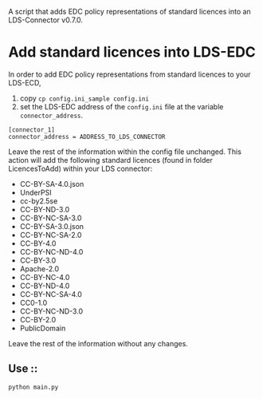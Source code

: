 A script that adds EDC policy representations of standard licences into an LDS-Connector v0.7.0.

# Add standard licences into LDS-EDC
In order to add EDC policy representations from standard licences to your LDS-ECD, 
1) copy `cp config.ini_sample config.ini`
2) set the LDS-EDC address of the `config.ini` file at the variable `connector_address`. 
```
[connector_1]
connector_address = ADDRESS_TO_LDS_CONNECTOR
```
Leave the rest of the information within the config file unchanged. This action will add the following standard 
licences (found in folder LicencesToAdd) within your LDS connector:  
* CC-BY-SA-4.0.json
* UnderPSI
* cc-by2.5se 
* CC-BY-ND-3.0
* CC-BY-NC-SA-3.0
* CC-BY-SA-3.0.json
* CC-BY-NC-SA-2.0 
* CC-BY-4.0
* CC-BY-NC-ND-4.0
* CC-BY-3.0
* Apache-2.0
* CC-BY-NC-4.0
* CC-BY-ND-4.0
* CC-BY-NC-SA-4.0
* CC0-1.0
* CC-BY-NC-ND-3.0
* CC-BY-2.0
* PublicDomain

Leave the rest of the information without any changes.
## Use ::
`python main.py`


